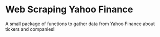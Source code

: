 # Web Scraping Yahoo Finance
A small package of functions to gather data from Yahoo Finance about tickers and companies!
